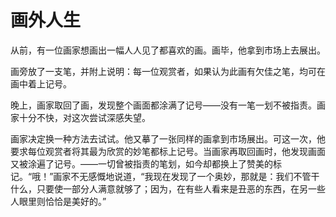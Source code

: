 # 画外人生

从前，有一位画家想画出一幅人人见了都喜欢的画。画毕，他拿到市场上去展出。 

画旁放了一支笔，并附上说明：每一位观赏者，如果认为此画有欠佳之笔，均可在画中着上记号。 

晚上，画家取回了画，发现整个画面都涂满了记号——没有一笔一划不被指责。画家十分不快，对这次尝试深感失望。 

画家决定换一种方法去试试。他又摹了一张同样的画拿到市场展出。可这一次，他要求每位观赏者将其最为欣赏的妙笔都标上记号。当画家再取回画时，他发现画面又被涂遍了记号。——一切曾被指责的笔划，如今却都换上了赞美的标记。“哦！”画家不无感慨地说道，“我现在发现了一个奥妙，那就是：我们不管干什么，只要使一部分人满意就够了；因为，在有些人看来是丑恶的东西，在另一些人眼里则恰恰是美好的。”
 